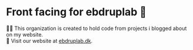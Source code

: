 # Front facing for ebdruplab 👋

🙋‍♀️ This organization is created to hold code from projects i blogged about on my website.  
🧙 Visit our website at [ebdruplab.dk](https://ebdruplab.dk).

